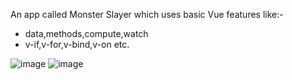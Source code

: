 An app called Monster Slayer which uses basic Vue features like:-
- data,methods,compute,watch
- v-if,v-for,v-bind,v-on
etc.

![image](https://user-images.githubusercontent.com/49373509/155880282-ecd03b0d-101f-4d99-afb2-ac26001ee5b5.png)
![image](https://user-images.githubusercontent.com/49373509/155880314-49fdc80e-c3b2-4c27-8c82-9bfc18c04f6f.png)


